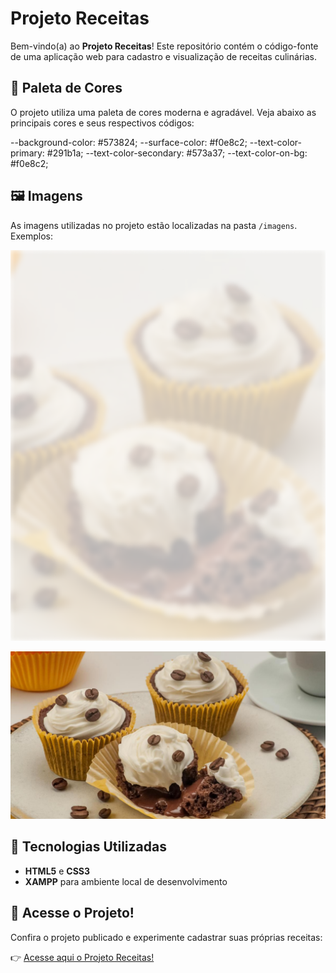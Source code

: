 # Projeto Receitas

Bem-vindo(a) ao **Projeto Receitas**! Este repositório contém o código-fonte de uma aplicação web para cadastro e visualização de receitas culinárias.

## 🎨 Paleta de Cores

O projeto utiliza uma paleta de cores moderna e agradável. Veja abaixo as principais cores e seus respectivos códigos:

--background-color: #573824;
--surface-color: #f0e8c2;
--text-color-primary: #291b1a;
--text-color-secondary: #573a37;
--text-color-on-bg: #f0e8c2;

## 🖼️ Imagens

As imagens utilizadas no projeto estão localizadas na pasta `/imagens`. Exemplos:

![Receita 1](./imagens/bg-image.png)

![Receita 2](./imagens/imagem.png)

## 🚀 Tecnologias Utilizadas

- **HTML5** e **CSS3**
- **XAMPP** para ambiente local de desenvolvimento

## 📢 Acesse o Projeto!

Confira o projeto publicado e experimente cadastrar suas próprias receitas:

👉 [Acesse aqui o Projeto Receitas!](https://gobstech.github.io/projeto-receitas)

